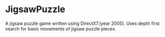 # JigsawPuzzle
A jigsaw puzzle game written using DirectX7.(year 2005). Uses depth first search for basic movements of jigsaw puzzle pieces.
